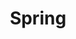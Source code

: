 ---
title: "Spring"
layout: category
permalink: /spring/
author_profile: true
sidebar_main: true
taxonomy: Spring
---